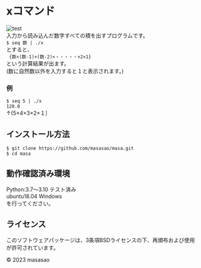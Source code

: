 # xコマンド
![test](https://github.com/masasao/masa/actions/workflows/test.yml/badge.svg
)  
入力から読み込んだ数字すべての積を出すプログラムです。  
`$ seq 数 | ./x`  
とすると、  
` {数×(数-1)×(数-2)×・・・・・×2×1}`  
という計算結果が出ます。  
(数に自然数以外を入力すると１と表示されます。)

### 例
`$ seq 5 | ./x`  
`120.0`  
↑{5×4×3×2×１｝

## インストール方法
`$ git clone https://github.com/masasao/masa.git`  
`$ cd masa`

## 動作確認済み環境
Python:3.7～3.10 テスト済み  
ubuntu18.04 Windows  
を行ってください。

## ライセンス
このソフトウェアパッケージは、3条項BSDライセンスの下、再頒布および使用が許可されています。  

© 2023 masasao
